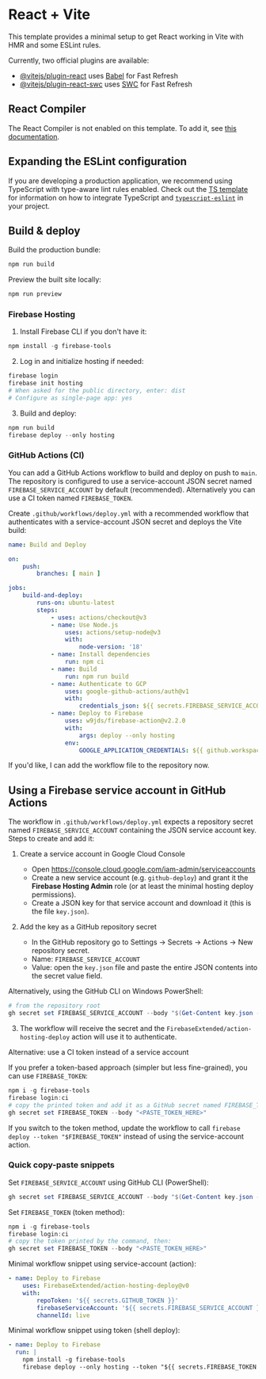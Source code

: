 # React + Vite

This template provides a minimal setup to get React working in Vite with HMR and some ESLint rules.

Currently, two official plugins are available:

- [@vitejs/plugin-react](https://github.com/vitejs/vite-plugin-react/blob/main/packages/plugin-react) uses [Babel](https://babeljs.io/) for Fast Refresh
- [@vitejs/plugin-react-swc](https://github.com/vitejs/vite-plugin-react/blob/main/packages/plugin-react-swc) uses [SWC](https://swc.rs/) for Fast Refresh

## React Compiler

The React Compiler is not enabled on this template. To add it, see [this documentation](https://react.dev/learn/react-compiler/installation).

## Expanding the ESLint configuration

If you are developing a production application, we recommend using TypeScript with type-aware lint rules enabled. Check out the [TS template](https://github.com/vitejs/vite/tree/main/packages/create-vite/template-react-ts) for information on how to integrate TypeScript and [`typescript-eslint`](https://typescript-eslint.io) in your project.

## Build & deploy

Build the production bundle:

```powershell
npm run build
```

Preview the built site locally:

```powershell
npm run preview
```

### Firebase Hosting

1. Install Firebase CLI if you don't have it:

```powershell
npm install -g firebase-tools
```

2. Log in and initialize hosting if needed:

```powershell
firebase login
firebase init hosting
# When asked for the public directory, enter: dist
# Configure as single-page app: yes
```

3. Build and deploy:

```powershell
npm run build
firebase deploy --only hosting
```

### GitHub Actions (CI)

You can add a GitHub Actions workflow to build and deploy on push to `main`. The repository is configured to use a service-account JSON secret named `FIREBASE_SERVICE_ACCOUNT` by default (recommended). Alternatively you can use a CI token named `FIREBASE_TOKEN`.

Create `.github/workflows/deploy.yml` with a recommended workflow that authenticates with a service-account JSON secret and deploys the Vite build:

```yaml
name: Build and Deploy

on:
	push:
		branches: [ main ]

jobs:
	build-and-deploy:
		runs-on: ubuntu-latest
		steps:
			- uses: actions/checkout@v3
			- name: Use Node.js
				uses: actions/setup-node@v3
				with:
					node-version: '18'
			- name: Install dependencies
				run: npm ci
			- name: Build
				run: npm run build
			- name: Authenticate to GCP
				uses: google-github-actions/auth@v1
				with:
					credentials_json: ${{ secrets.FIREBASE_SERVICE_ACCOUNT }}
			- name: Deploy to Firebase
				uses: w9jds/firebase-action@v2.2.0
				with:
					args: deploy --only hosting
				env:
					GOOGLE_APPLICATION_CREDENTIALS: ${{ github.workspace }}/firebase_key.json
```

If you'd like, I can add the workflow file to the repository now.

## Using a Firebase service account in GitHub Actions

The workflow in `.github/workflows/deploy.yml` expects a repository secret named `FIREBASE_SERVICE_ACCOUNT` containing the JSON service account key. Steps to create and add it:

1. Create a service account in Google Cloud Console
	- Open https://console.cloud.google.com/iam-admin/serviceaccounts
	- Create a new service account (e.g. `github-deploy`) and grant it the **Firebase Hosting Admin** role (or at least the minimal hosting deploy permissions).
	- Create a JSON key for that service account and download it (this is the file `key.json`).

2. Add the key as a GitHub repository secret
	- In the GitHub repository go to Settings → Secrets → Actions → New repository secret.
	- Name: `FIREBASE_SERVICE_ACCOUNT`
	- Value: open the `key.json` file and paste the entire JSON contents into the secret value field.

Alternatively, using the GitHub CLI on Windows PowerShell:

```powershell
# from the repository root
gh secret set FIREBASE_SERVICE_ACCOUNT --body "$(Get-Content key.json -Raw)"
```

3. The workflow will receive the secret and the `FirebaseExtended/action-hosting-deploy` action will use it to authenticate.

Alternative: use a CI token instead of a service account

If you prefer a token-based approach (simpler but less fine-grained), you can use `FIREBASE_TOKEN`:

```powershell
npm i -g firebase-tools
firebase login:ci
# copy the printed token and add it as a GitHub secret named FIREBASE_TOKEN
gh secret set FIREBASE_TOKEN --body "<PASTE_TOKEN_HERE>"
```

If you switch to the token method, update the workflow to call `firebase deploy --token "$FIREBASE_TOKEN"` instead of using the service-account action.

### Quick copy-paste snippets

Set `FIREBASE_SERVICE_ACCOUNT` using GitHub CLI (PowerShell):

```powershell
gh secret set FIREBASE_SERVICE_ACCOUNT --body "$(Get-Content key.json -Raw)"
```

Set `FIREBASE_TOKEN` (token method):

```powershell
npm i -g firebase-tools
firebase login:ci
# copy the token printed by the command, then:
gh secret set FIREBASE_TOKEN --body "<PASTE_TOKEN_HERE>"
```

Minimal workflow snippet using service-account (action):

```yaml
- name: Deploy to Firebase
	uses: FirebaseExtended/action-hosting-deploy@v0
	with:
		repoToken: '${{ secrets.GITHUB_TOKEN }}'
		firebaseServiceAccount: '${{ secrets.FIREBASE_SERVICE_ACCOUNT }}'
		channelId: live
```

Minimal workflow snippet using token (shell deploy):

```yaml
- name: Deploy to Firebase
  run: |
    npm install -g firebase-tools
	firebase deploy --only hosting --token "${{ secrets.FIREBASE_TOKEN }}"
```

